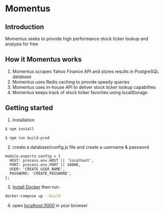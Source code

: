 # Momentus

## Introduction
Momentus seeks to provide high performance stock ticker lookup and analysis for free

## How it Momentus works
1. Momentus scrapes Yahoo Finance API and stores results in PostgreSQL database
2. Momentus uses Redis caching to provide speedy queries
3. Momentus uses in-house API to deliver stock ticker lookup capabilites
4. Momentus keeps track of stock ticker favorites using localStorage

## Getting started
1. Installation
```sh
$ npm install
```
```sh
$ npm run build-prod
```
2. create a database/config.js file and create a username & password
```node
module.exports.config = {
  HOST: process.env.HOST || 'localhost',
  PORT: process.env.PORT || 10000,
  USER: 'CREATE_USER_NAME',
  PASSWORD: 'CREATE_PASSWORD',
};
```

3. [Install Docker](https://docs.docker.com/get-docker/) then run:
```sh
docker-compose up --build
```

4. open [localhost:3000](http://localhost:3000) in your browser
